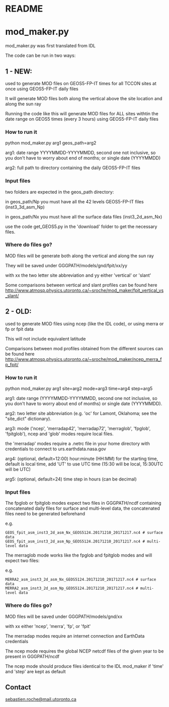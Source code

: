 # README #

# mod_maker.py #
mod_maker.py was first translated from IDL

The code can be run in two ways:

## 1 - NEW: ##

used to generate MOD files on GEOS5-FP-IT times for all TCCON sites at once using GEOS5-FP-IT daily files

It will generate MOD files both along the vertical above the site location and along the sun ray

Running the code like this will generate MOD files for ALL sites withtin the date range on GEOS5 times (every 3 hours) using GEOS5-FP-IT daily files

### How to run it ###

python mod_maker.py arg1 geos_path=arg2

arg1: date range YYYYMMDD-YYYYMMDD, second one not inclusive, so you don't have to worry about end of months; or single date (YYYYMMDD)

arg2: full path to directory containing the daily GEOS5-FP-IT files

### Input files ###

two folders are expected in the geos_path directory:

in geos_path/Np you must have all the 42 levels GEOS5-FP-IT files (inst3_3d_asm_Np)

in geos_path/Nx you must have all the surface data files (inst3_2d_asm_Nx)

use the code get_GEOS5.py in the 'download' folder to get the necessary files.

### Where do files go? ###

MOD files will be generate both along the vertical and along the sun ray

They will be saved under GGGPATH/models/gnd/fpit/xx/yy

with xx the two letter site abbreviation and yy either 'vertical' or 'slant'

Some comparisons between vertical and slant profiles can be found here http://www.atmosp.physics.utoronto.ca/~sroche/mod_maker/fpit_vertical_vs_slant/

## 2 - OLD: ##

used to generate MOD files using ncep (like the IDL code), or using merra or fp or fpit data

This will not include equivalent latitude

Comparisons between mod profiles obtained from the different sources can be found here http://www.atmosp.physics.utoronto.ca/~sroche/mod_maker/ncep_merra_fp_fpit/

### How to run it ###
python mod_maker.py arg1 site=arg2 mode=arg3 time=arg4 step=arg5

arg1: date range (YYYYMMDD-YYYYMMDD, second one not inclusive, so you don't have to worry about end of months) or single date (YYYYMMDD).

arg2: two letter site abbreviation (e.g. 'oc' for Lamont, Oklahoma; see the "site_dict" dictionary).

arg3: mode ('ncep', 'merradap42', 'merradap72', 'merraglob', 'fpglob', 'fpitglob'), ncep and 'glob' modes require local files.

the 'merradap' modes require a .netrc file in your home directory with credentials to connect to urs.earthdata.nasa.gov

arg4: (optional, default=12:00)  hour:minute (HH:MM) for the starting time, default is local time, add 'UT' to use UTC time (15:30 will be local, 15:30UTC will be UTC)

arg5: (optional, default=24) time step in hours (can be decimal)

### Input files ###

The fpglob or fpitglob modes expect two files in GGGPATH/ncdf containing concatenated daily files for surface and multi-level data, the concatenated files need to be generated beforehand

e.g.

	GEOS_fpit_asm_inst3_2d_asm_Nx_GEOS5124.20171210_20171217.nc4 # surface data
	GEOS_fpit_asm_inst3_2d_asm_Np_GEOS5124.20171210_20171217.nc4 # multi-level data

The merraglob mode works like the fpglob and fpitglob modes and will expect two files:

e.g.

	MERRA2_asm_inst3_2d_asm_Nx_GEOS5124.20171210_20171217.nc4 # surface data
	MERRA2_asm_inst3_2d_asm_Np_GEOS5124.20171210_20171217.nc4 # multi-level data

### Where do files go? ###

MOD files will be saved under GGGPATH/models/gnd/xx

with xx either 'ncep', 'merra', 'fp', or 'fpit'

The merradap modes require an internet connection and EarthData credentials

The ncep mode requires the global NCEP netcdf files of the given year to be present in GGGPATH/ncdf

The ncep mode should produce files identical to the IDL mod_maker if 'time' and 'step' are kept as default

## Contact ##

sebastien.roche@mail.utoronto.ca
